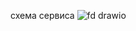 
схема сервиса ![fd drawio](https://github.com/cetvs/activity_service/assets/68225163/154c2890-8d63-4a39-a1f2-4028c0993871)

